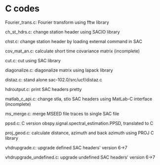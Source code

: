 # C codes
Fourier_trans.c: Fourier transform using fftw library

ch_st_hdrs.c: change station header using SACIO library

chst.c: change station header by loading external command in SAC

cov_mat_an.c: calculate short time covariance matrix (incomplete)

cut.c: cut using SAC library

diagonalize.c: diagonalize matrix using lapack library

distaz.c: stand alone sac-102.0/src/ucf/distaz.c

hdroutput.c: print SAC headers pretty

matlab_c_api.c: change stla, stlo SAC headers using MatLab-C interface (incomplete)

ms_merge.c: merge MSEED file traces to single SAC file

ppsd.c: C version obspy.signal.spectral_estimation.PPSD, translated to C

proj_geod.c: calculate distance, azimuth and back azimuth using PROJ C library

vhdrupgrade.c: upgrade defined SAC headers' version 6->7

vhdrupgrade_undefined.c: upgrade undefined SAC headers' version 6->7
